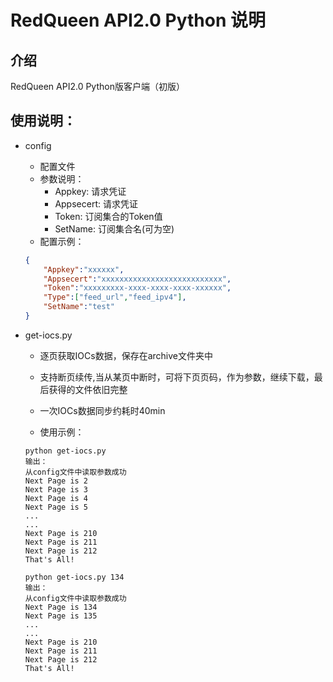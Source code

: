 #  RedQueen API2.0 Python 说明    
## 介绍   
RedQueen API2.0 Python版客户端（初版）

## 使用说明：
* config
    * 配置文件
    * 参数说明：
        * Appkey: 请求凭证
        * Appsecert: 请求凭证
        * Token: 订阅集合的Token值
        * SetName: 订阅集合名(可为空)
    * 配置示例：
    ```json
    {
        "Appkey":"xxxxxx",
        "Appsecert":"xxxxxxxxxxxxxxxxxxxxxxxxxxx",
        "Token":"xxxxxxxxx-xxxx-xxxx-xxxx-xxxxxx",
        "Type":["feed_url","feed_ipv4"],
        "SetName":"test"
    }
    ```
    
* get-iocs.py
    * 逐页获取IOCs数据，保存在archive文件夹中
    * 支持断页续传,当从某页中断时，可将下页页码，作为参数，继续下载，最后获得的文件依旧完整
    * 一次IOCs数据同步约耗时40min

    * 使用示例：
    
    ```shell
    python get-iocs.py
    输出：
    从config文件中读取参数成功
    Next Page is 2
    Next Page is 3
    Next Page is 4
    Next Page is 5
    ...
    ...
    Next Page is 210
    Next Page is 211
    Next Page is 212
    That's All!
    ```

	```
    python get-iocs.py 134
    输出：
    从config文件中读取参数成功
    Next Page is 134
    Next Page is 135
    ...
    ...
    Next Page is 210
    Next Page is 211
    Next Page is 212
    That's All!
    
    ```

